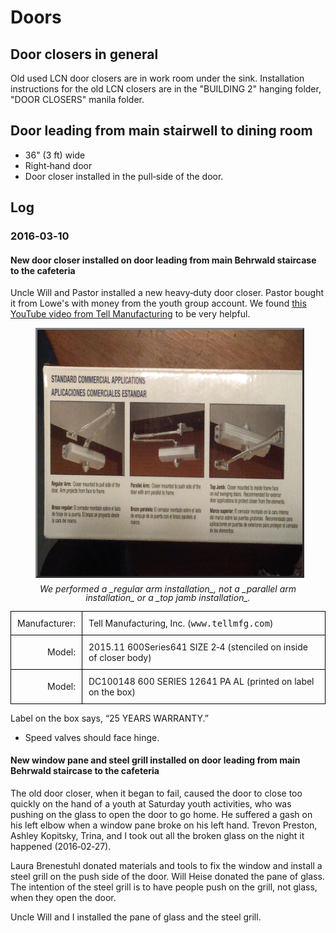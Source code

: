 <head>
<meta charset="utf-8">
<style>
th { text-align: center; font-weight: bold; vertical-align: baseline; border: 3px solid blue; }
td { border: 1px solid black; padding: 10px; }
.h { visibility: hidden; }
</style>
<title>Doors</title>
</head>

# Doors

## Door closers in general

Old used LCN door closers are in work room under the sink.
Installation instructions for the old LCN closers are in the "BUILDING 2" hanging folder, "DOOR CLOSERS" manila folder.

## Door leading from main stairwell to dining room

* 36" (3 ft) wide
* Right‑hand door
* Door closer installed in the pull‑side of the door.

## Log

### 2016‑03‑10

#### New door closer installed on door leading from main Behrwald staircase to the cafeteria

Uncle Will and Pastor installed a new heavy‑duty door closer.
Pastor bought it from Lowe's with money from the youth group account.
We found [this YouTube video from Tell Manufacturing](https://www.youtube.com/watch?v=O_XnXKedp5o) to be very helpful.

<figure>
<img id="door-closer-installations" src="door-closer-installations.jpg" class="flr" alt="Door closer installations" width="700" height="394" style="border: 3px outset gray; margin: auto; display: block;">
<figcaption style="clear: left; margin: .75em 0; text-align: center; font-style: italic; line-height: 1.0em;">
We performed a _regular arm installation_, not a _parallel arm installation_ or a _top jamb installation_.
</figcaption>
</figure>

<table>
<tr>
<td align="right">Manufacturer:</td><td>Tell Manufacturing, Inc. (<kbd>www.tellmfg.com</kbd>)</td>
</tr>
<tr>
<td align="right">Model:</td><td>2015.11 600Series641 SIZE 2‑4 (stenciled on inside of closer body)</td>
</tr>
<tr>
<td align="right">Model:</td><td>DC100148 600 SERIES 12641 PA AL (printed on label on the box)</td>
</tr>
</table>

Label on the box says, “25 YEARS WARRANTY.”

* Speed valves should face hinge.

#### New window pane and steel grill installed on door leading from main Behrwald staircase to the cafeteria

The old door closer, when it began to fail, caused the door to close too quickly on the hand of a youth at Saturday youth activities, who was pushing on the glass to open the door to go home.
He suffered a gash on his left elbow when a window pane broke on his left hand.
Trevon Preston, Ashley Kopitsky, Trina, and I took out all the broken glass on the night it happened (2016‑02‑27).

Laura Brenestuhl donated materials and tools to fix the window and install a steel grill on the push side of the door.
Will Heise donated the pane of glass.
The intention of the steel grill is to have people push on the grill, not glass, when they open the door.

Uncle Will and I installed the pane of glass and the steel grill.

